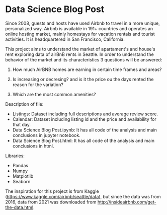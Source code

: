 # Data Science Blog Post

Since 2008, guests and hosts have used Airbnb to travel in a more unique, personalized way. Airbnb is available in 191+ countries and operates an online hosting market, mainly homestays for vacation rentals and tourist activities. It is headquartered in San Francisco, California.

This project aims to understand the market of apartament's and house's rent exploring data of airBnB rents in Seattle. In order to understand the behavior of the market and its characteristics 3 questions will be answered:

1. How much AirBNB homes are earning in certain time frames and areas?

2. Is increasing or decresing? and is it the price ou the days rented the reason for the variation?

3. Which are the most common amenities?

Description of file:
- Listings: Dataset including full descriptions and average review score.
- Calendar: Dataset including listing id and the price and availability for that day.
- Data Science Blog Post.ipynb: It has all code of the analysis and main conclusions in jupyter notebook.
- Data Science Blog Post.html: It has all code of the analysis and main conclusions in html.

Libraries:
- Pandas
- Numpy
- Matplotlib
- Seaborn

The inspiration for this project is from Kaggle (https://www.kaggle.com/airbnb/seattle/data), but since the data was from 2016, data from 2021 was downloaded from http://insideairbnb.com/get-the-data.html.
